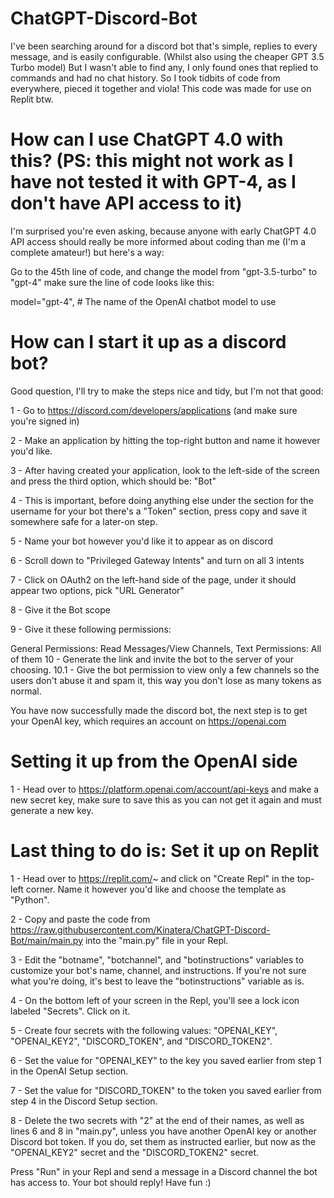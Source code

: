 # ChatGPT-Discord-Bot
I've been searching around for a discord bot that's simple, replies to every message, and is easily configurable. (Whilst also using the cheaper GPT 3.5 Turbo model) But I wasn't able to find any, I only found ones that replied to commands and had no chat history. So I took tidbits of code from everywhere, pieced it together and viola! This code was made for use on Replit btw.

# How can I use ChatGPT 4.0 with this? (PS: this might not work as I have not tested it with GPT-4, as I don't have API access to it)
I'm surprised you're even asking, because anyone with early ChatGPT 4.0 API access should really be more informed about coding than me (I'm a complete amateur!) but here's a way:

Go to the 45th line of code, and change the model from "gpt-3.5-turbo" to "gpt-4" make sure the line of code looks like this:

model="gpt-4",  # The name of the OpenAI chatbot model to use

# How can I start it up as a discord bot?
Good question, I'll try to make the steps nice and tidy, but I'm not that good:

1 - Go to https://discord.com/developers/applications (and make sure you're signed in)

2 - Make an application by hitting the top-right button and name it however you'd like.

3 - After having created your application, look to the left-side of the screen and press the third option, which should be: "Bot"

4 - This is important, before doing anything else under the section for the username for your bot there's a "Token" section, press copy and save it somewhere safe for a later-on step.

5 - Name your bot however you'd like it to appear as on discord

6 - Scroll down to "Privileged Gateway Intents" and turn on all 3 intents

7 - Click on OAuth2 on the left-hand side of the page, under it should appear two options, pick "URL Generator"

8 - Give it the Bot scope

9 - Give it these following permissions:

General Permissions: Read Messages/View Channels, Text Permissions: All of them
10 - Generate the link and invite the bot to the server of your choosing.
10.1 - Give the bot permission to view only a few channels so the users don't abuse it and spam it, this way you don't lose as many tokens as normal.

You have now successfully made the discord bot, the next step is to get your OpenAI key, which requires an account on https://openai.com

# Setting it up from the OpenAI side
1 - Head over to https://platform.openai.com/account/api-keys and make a new secret key, make sure to save this as you can not get it again and must generate a new key.

# Last thing to do is: Set it up on Replit
1 - Head over to https://replit.com/~ and click on "Create Repl" in the top-left corner. Name it however you'd like and choose the template as "Python".

2 - Copy and paste the code from https://raw.githubusercontent.com/Kinatera/ChatGPT-Discord-Bot/main/main.py into the "main.py" file in your Repl.

3 - Edit the "botname", "botchannel", and "botinstructions" variables to customize your bot's name, channel, and instructions. If you're not sure what you're doing, it's best to leave the "botinstructions" variable as is.

4 - On the bottom left of your screen in the Repl, you'll see a lock icon labeled "Secrets". Click on it.

5 - Create four secrets with the following values: "OPENAI_KEY", "OPENAI_KEY2", "DISCORD_TOKEN", and "DISCORD_TOKEN2".

6 - Set the value for "OPENAI_KEY" to the key you saved earlier from step 1 in the OpenAI Setup section.

7 - Set the value for "DISCORD_TOKEN" to the token you saved earlier from step 4 in the Discord Setup section.

8 - Delete the two secrets with "2" at the end of their names, as well as lines 6 and 8 in "main.py", unless you have another OpenAI key or another Discord bot token. If you do, set them as instructed earlier, but now as the "OPENAI_KEY2" secret and the "DISCORD_TOKEN2" secret.

Press "Run" in your Repl and send a message in a Discord channel the bot has access to. Your bot should reply! Have fun :)
